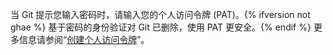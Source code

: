 当 Git 提示您输入密码时，请输入您的个人访问令牌 (PAT)。{% ifversion not ghae %} 基于密码的身份验证对 Git 已删除，使用 PAT 更安全。{% endif %} 更多信息请参阅“[创建个人访问令牌](/github/authenticating-to-github/creating-a-personal-access-token)”。
